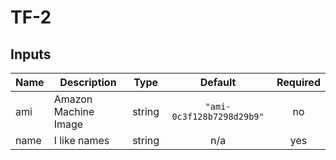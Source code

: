 # TF-2

## Inputs

| Name | Description | Type | Default | Required |
|------|-------------|:----:|:-----:|:-----:|
| ami | Amazon Machine Image | string | `"ami-0c3f128b7298d29b9"` | no |
| name | I like names | string | n/a | yes |
